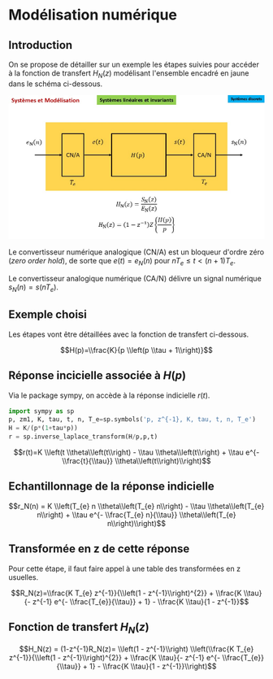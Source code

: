 # Modélisation numérique

## Introduction

On se propose de détailler sur un exemple les  étapes suivies pour accéder à la fonction de transfert $H_N(z)$ modélisant l'ensemble encadré en jaune dans le schéma ci-dessous.

![](csd_1a_pr.jpg)

Le convertisseur numérique analogique (CN/A) est un bloqueur d'ordre zéro (_zero order hold_), de sorte que $e(t)=e_N(n)$ pour $nT_e \leq t \lt (n+1)T_e$.

Le convertisseur analogique numérique (CA/N) délivre un signal numérique $s_N(n)=s(nT_e)$.

## Exemple choisi

Les étapes vont être détaillées avec la fonction de transfert ci-dessous.

$$H(p)=\\frac{K}{p \\left(p \\tau + 1\\right)}$$

## Réponse incicielle associée à $H(p)$

Via le package sympy, on accède à la réponse indicielle $r(t)$.

```python
import sympy as sp
p, zm1, K, tau, t, n, T_e=sp.symbols('p, z^{-1}, K, tau, t, n, T_e')
H = K/(p*(1+tau*p))
r = sp.inverse_laplace_transform(H/p,p,t)
```

$$r(t)=K \\left(t \\theta\\left(t\\right) - \\tau \\theta\\left(t\\right) + \\tau e^{- \\frac{t}{\\tau}} \\theta\\left(t\\right)\\right)$$

## Echantillonnage de la réponse indicielle

$$r_N(n) = K \\left(T_{e} n \\theta\\left(T_{e} n\\right) - \\tau \\theta\\left(T_{e} n\\right) + \\tau e^{- \\frac{T_{e} n}{\\tau}} \\theta\\left(T_{e} n\\right)\\right)$$

## Transformée en z de cette réponse

Pour cette étape, il faut faire appel à une table des transformées en z usuelles.

$$R_N(z)=\\frac{K T_{e} z^{-1}}{\\left(1 - z^{-1}\\right)^{2}} + \\frac{K \\tau}{- z^{-1} e^{- \\frac{T_{e}}{\\tau}} + 1} - \\frac{K \\tau}{1 - z^{-1}}$$

## Fonction de transfert $H_N(z)$

$$H_N(z) = (1-z^{-1}R_N(z)= \\left(1 - z^{-1}\\right) \\left(\\frac{K T_{e} z^{-1}}{\\left(1 - z^{-1}\\right)^{2}} + \\frac{K \\tau}{- z^{-1} e^{- \\frac{T_{e}}{\\tau}} + 1} - \\frac{K \\tau}{1 - z^{-1}}\\right)$$


